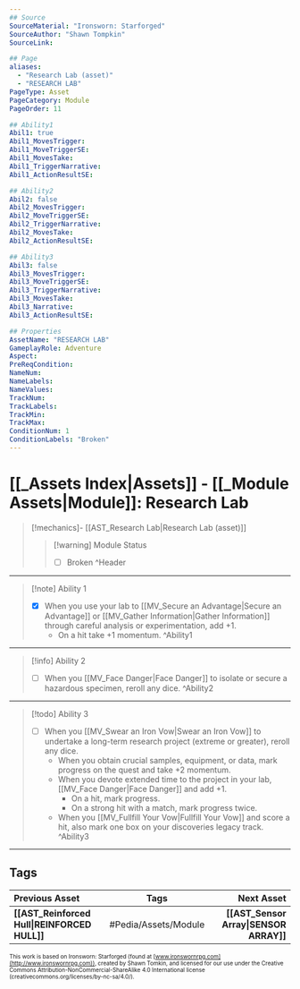 ```yaml
---
## Source
SourceMaterial: "Ironsworn: Starforged"
SourceAuthor: "Shawn Tompkin"
SourceLink: 

## Page
aliases:
  - "Research Lab (asset)"
  - "RESEARCH LAB"
PageType: Asset
PageCategory: Module
PageOrder: 11

## Ability1
Abil1: true
Abil1_MovesTrigger:
Abil1_MoveTriggerSE:
Abil1_MovesTake:
Abil1_TriggerNarrative:
Abil1_ActionResultSE:

## Ability2
Abil2: false
Abil2_MovesTrigger:
Abil2_MoveTriggerSE:
Abil2_TriggerNarrative:
Abil2_MovesTake:
Abil2_ActionResultSE:

## Ability3
Abil3: false
Abil3_MovesTrigger:
Abil3_MoveTriggerSE:
Abil3_TriggerNarrative:
Abil3_MovesTake:
Abil3_Narrative:
Abil3_ActionResultSE:

## Properties
AssetName: "RESEARCH LAB"
GameplayRole: Adventure
Aspect:
PreReqCondition: 
NameNum:
NameLabels:
NameValues:
TrackNum:
TrackLabels:
TrackMin:
TrackMax:
ConditionNum: 1
ConditionLabels: "Broken"
---
```

# [[_Assets Index|Assets]] - [[_Module Assets|Module]]: Research Lab
> [!mechanics]- [[AST_Research Lab|Research Lab (asset)]]
> > [!warning] Module Status
> > - [ ] Broken
^Header
___
> [!note] Ability 1
> - [x] When you use your lab to [[MV_Secure an Advantage|Secure an Advantage]] or [[MV_Gather Information|Gather Information]] through careful analysis or experimentation, add +1.
> 	- On a hit take +1 momentum.
^Ability1
___
> [!info] Ability 2
> - [ ] When you [[MV_Face Danger|Face Danger]] to isolate or secure a hazardous specimen, reroll any dice.
^Ability2
___
> [!todo] Ability 3
> - [ ] When you [[MV_Swear an Iron Vow|Swear an Iron Vow]] to undertake a long-term research project (extreme or greater), reroll any dice. 
> 	- When you obtain crucial samples, equipment, or data, mark progress on the quest and take +2 momentum. 
> 	- When you devote extended time to the project in your lab, [[MV_Face Danger|Face Danger]] and add +1. 
> 		- On a hit, mark progress. 
> 		- On a strong hit with a match, mark progress twice. 
> 	- When you [[MV_Fullfill Your Vow|Fullfill Your Vow]] and score a hit, also mark one box on your discoveries legacy track.
^Ability3
___

## Tags
| Previous Asset| Tags | Next Asset |
|:--- |:---:| ---:|
| **[[AST_Reinforced Hull\|REINFORCED HULL]]** | #Pedia/Assets/Module | **[[AST_Sensor Array\|SENSOR ARRAY]]** |

<font size=-2>This work is based on Ironsworn: Starforged (found at [www.ironswornrpg.com](http://www.ironswornrpg.com)), created by Shawn Tomkin, and licensed for our use under the Creative Commons Attribution-NonCommercial-ShareAlike 4.0 International license  (creativecommons.org/licenses/by-nc-sa/4.0/).</font>